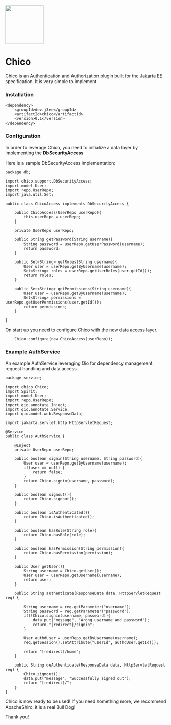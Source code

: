 <img src="https://static.thenounproject.com/png/6246-200.png" width="120px"/>

#  Chico

Chico is an Authentication and Authorization plugin 
built for the Jakarta EE specification. It is very simple 
to implement. 

### Installation 
```
<dependency>
    <groupId>dev.j3ee</groupId>
    <artifactId>chico</artifactId>
    <version>0.1</version>
</dependency>
```

### Configuration

In order to leverage Chico, you need to initialize 
a data layer by implementing the **DbSecurityAccess**

Here is a sample DbSecurityAccess implementation: 

```
package db;

import chico.support.DbSecurityAccess;
import model.User;
import repo.UserRepo;
import java.util.Set;

public class ChicoAccess implements DbSecurityAccess {
    
    public ChicoAccess(UserRepo userRepo){
        this.userRepo = userRepo;
    }    

    private UserRepo userRepo;
 
    public String getPassword(String username){
        String password = userRepo.getUserPassword(username);
        return password;
    }

    public Set<String> getRoles(String username){
        User user = userRepo.getByUsername(username);
        Set<String> roles = userRepo.getUserRoles(user.getId());
        return roles;
    }

    public Set<String> getPermissions(String username){
        User user = userRepo.getByUsername(username);
        Set<String> permissions = userRepo.getUserPermissions(user.getId());
        return permissions;
    }

}
```

On start up you need to configure Chico with the new 
data access layer.

```
    Chico.configure(new ChicoAccess(userRepo));
```

### Example AuthService

An example AuthService leveraging Qio for dependency 
management, request handling and data access.


```
package service;

import chico.Chico;
import Spirit;
import model.User;
import repo.UserRepo;
import qio.annotate.Inject;
import qio.annotate.Service;
import qio.model.web.ResponseData;

import jakarta.servlet.http.HttpServletRequest;

@Service
public class AuthService {

    @Inject
    private UserRepo userRepo;

    public boolean signin(String username, String password){
        User user = userRepo.getByUsername(username);
        if(user == null) {
            return false;
        }
        return Chico.signin(username, password);
    }

    public boolean signout(){
        return Chico.signout();
    }

    public boolean isAuthenticated(){
        return Chico.isAuthenticated();
    }

    public boolean hasRole(String role){
        return Chico.hasRole(role);
    }

    public boolean hasPermission(String permission){
        return Chico.hasPermission(permission);
    }

    public User getUser(){
        String username = Chico.getUser();
        User user = userRepo.getUsername(username);
        return user;
    }

    public String authenticate(ResponseData data, HttpServletRequest req) {

        String username = req.getParameter("username");
        String password = req.getParameter("password");
        if(!Chico.signin(username, password)){
            data.put("message", "Wrong username and password");
            return "[redirect]/signin";
        }

        User authdUser = userRepo.getByUsername(username);
        req.getSession().setAttribute("userId", authdUser.getId());

        return "[redirect]/home";
    }

    public String deAuthenticate(ResponseData data, HttpServletRequest req) {
        Chico.signout();
        data.put("message", "Successfully signed out");
        return "[redirect]/";
    }
}

```

Chico is now ready to be used! 
If you need something more, 
we recommend ApacheShiro, it is a real Bull Dog!

Thank you!




